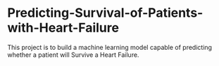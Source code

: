 # Predicting-Survival-of-Patients-with-Heart-Failure
 This project is to build a machine learning model capable of predicting whether a patient will Survive a Heart Failure.
